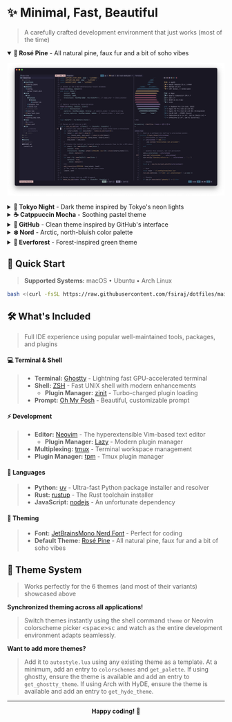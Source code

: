 # ✨ Minimal, Fast, Beautiful

> A carefully crafted development environment that just works (most of the time)

<details open>
<summary><strong>🌹 Rosé Pine</strong> - All natural pine, faux fur and a bit of soho vibes</summary>

![Rose Pine Theme](assets/rosepine-main.png)

</details>

<details>
<summary><strong>🌙 Tokyo Night</strong> - Dark theme inspired by Tokyo's neon lights</summary>

![Tokyo Night Theme](assets/tokyonight-night.png)

</details>

<details>
<summary><strong>☕ Catppuccin Mocha</strong> - Soothing pastel theme</summary>

![Catppuccin Mocha Theme](assets/catppuccin-mocha.png)

</details>

<details>
<summary><strong>🐙 GitHub</strong> - Clean theme inspired by GitHub's interface</summary>

![GitHub Theme](assets/github-dark-default.png)

</details>

<details>
<summary><strong>❄️ Nord</strong> - Arctic, north-bluish color palette</summary>

![Nord Theme](assets/nord.png)

</details>

<details>
<summary><strong>🌲 Everforest</strong> - Forest-inspired green theme</summary>

![Everforest Theme](assets/everforest-dark-hard.png)

</details>

## 🚀 Quick Start

> **Supported Systems:** macOS • Ubuntu • Arch Linux

```bash
bash <(curl -fsSL https://raw.githubusercontent.com/fsiraj/dotfiles/main/install.sh)
```

## 🛠️ What's Included

> Full IDE experience using popular well-maintained tools, packages, and plugins

#### 💻 **Terminal & Shell**

> - **Terminal:** [Ghostty](https://ghostty.org/) - Lightning fast GPU-accelerated terminal
> - **Shell:** [ZSH](https://www.zsh.org/) - Fast UNIX shell with modern enhancements
>   - **Plugin Manager:** [zinit](https://github.com/zdharma-continuum/zinit) - Turbo-charged plugin loading
> - **Prompt:** [Oh My Posh](https://ohmyposh.dev/) - Beautiful, customizable prompt

#### ⚡ **Development**

> - **Editor:** [Neovim](https://neovim.io/) - The hyperextensible Vim-based text editor
>   - **Plugin Manager:** [Lazy](https://github.com/folke/lazy.nvim) - Modern plugin manager
> - **Multiplexing:** [tmux](https://github.com/tmux/tmux) - Terminal workspace management
> - **Plugin Manager:** [tpm](https://github.com/tmux-plugins/tpm) - Tmux plugin manager

#### 🔧 **Languages**

> - **Python:** [uv](https://docs.astral.sh/uv/) - Ultra-fast Python package installer and resolver
> - **Rust:** [rustup](https://rustup.rs/) - The Rust toolchain installer
> - **JavaScript:** [nodejs](https://nodejs.org/en) - An unfortunate dependency

#### 🎨 **Theming**

> - **Font:** [JetBrainsMono Nerd Font](https://github.com/ryanoasis/nerd-fonts/tree/master/patched-fonts/JetBrainsMono) - Perfect for coding
> - **Default Theme:** [Rosé Pine](https://rosepinetheme.com/) - All natural pine, faux fur and a bit of soho vibes

## 🌈 Theme System

> Works perfectly for the 6 themes (and most of their variants) showcased above

**Synchronized theming across all applications!**

> Switch themes instantly using the shell command `theme` or Neovim colorscheme picker <kbd>\<space\>sc</kbd> and watch as the entire development environment adapts seamlessly.

**Want to add more themes?**

> Add it to `autostyle.lua` using any existing theme as a template. At a minimum, add an entry to `colorschemes` and `get_palette`. If using ghostty, ensure the theme is available and add an entry to `get_ghostty_theme`. If using Arch with HyDE, ensure the theme is available and add an entry to `get_hyde_theme`.

---

<div align="center">

**Happy coding!** 🎉

</div>
